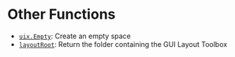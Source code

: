 # Other Functions

* [`uix.Empty`](uixEmpty.md): Create an empty space
* [`layoutRoot`](layoutRoot.md): Return the folder containing the GUI Layout Toolbox